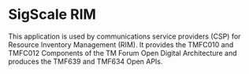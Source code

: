 # SigScale RIM
This application is used by communications service providers (CSP)
for Resource Inventory Management (RIM).  It provides the TMFC010
and TMFC012 Components of the TM Forum Open Digital Architecture
and produces the TMF639 and TMF634 Open APIs.

